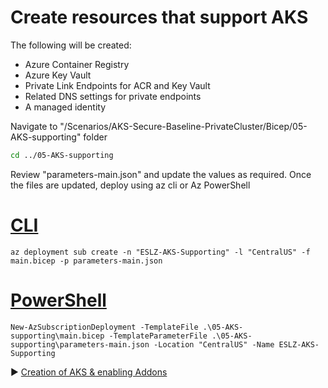 # Create resources that support AKS

The following will be created:

* Azure Container Registry
* Azure Key Vault
* Private Link Endpoints for ACR and Key Vault
* Related DNS settings for private endpoints
* A managed identity

Navigate to "/Scenarios/AKS-Secure-Baseline-PrivateCluster/Bicep/05-AKS-supporting" folder

```bash
cd ../05-AKS-supporting
```

Review "parameters-main.json" and update the values as required. Once the files are updated, deploy using az cli or Az PowerShell

# [CLI](#tab/CLI)

```azurecli
az deployment sub create -n "ESLZ-AKS-Supporting" -l "CentralUS" -f main.bicep -p parameters-main.json
```

# [PowerShell](#tab/PowerShell)

```azurepowershell
New-AzSubscriptionDeployment -TemplateFile .\05-AKS-supporting\main.bicep -TemplateParameterFile .\05-AKS-supporting\parameters-main.json -Location "CentralUS" -Name ESLZ-AKS-Supporting
```

:arrow_forward: [Creation of AKS & enabling Addons](./06-aks-cluster.md)